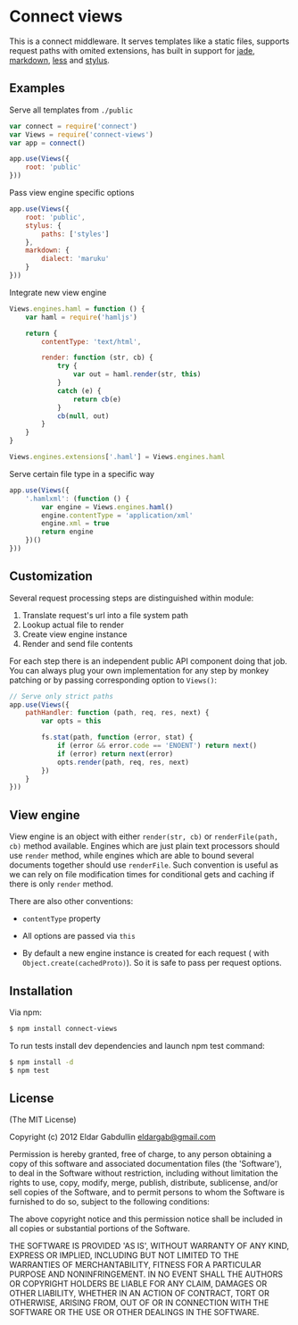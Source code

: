 # Connect views

This is a connect middleware. It serves templates like a static files, supports
request paths with omited extensions, has built in support for
[jade](http://jade-lang.com/),
[markdown](https://github.com/evilstreak/markdown-js),
[less](http://lesscss.org/) and [stylus](http://learnboost.github.com/stylus/).

## Examples

Serve all templates from `./public`

``` javascript
var connect = require('connect')
var Views = require('connect-views')
var app = connect()

app.use(Views({
    root: 'public'
}))
```

Pass view engine specific options

``` javascript
app.use(Views({
    root: 'public',
    stylus: {
        paths: ['styles']
    },
    markdown: {
        dialect: 'maruku'
    }
}))
```

Integrate new view engine

``` javascript
Views.engines.haml = function () {
    var haml = require('hamljs')

    return {
        contentType: 'text/html',

        render: function (str, cb) {
            try {
                var out = haml.render(str, this)
            }
            catch (e) {
                return cb(e)
            }
            cb(null, out)
        }
    }
}

Views.engines.extensions['.haml'] = Views.engines.haml
```

Serve certain file type in a specific way

``` javascript
app.use(Views({
    '.hamlxml': (function () {
        var engine = Views.engines.haml()
        engine.contentType = 'application/xml'
        engine.xml = true
        return engine
    })()
}))
```

## Customization

Several request processing steps are distinguished within module:

1. Translate request's url into a file system path
2. Lookup actual file to render
3. Create view engine instance
4. Render and send file contents

For each step there is an independent public API component doing that job. You
can always plug your own implementation for any step by monkey patching or by
passing corresponding option to `Views()`:

``` javascript
// Serve only strict paths
app.use(Views({
    pathHandler: function (path, req, res, next) {
        var opts = this

        fs.stat(path, function (error, stat) {
            if (error && error.code == 'ENOENT') return next()
            if (error) return next(error)
            opts.render(path, req, res, next)
        })
    }
}))
```

## View engine

View engine is an object with either `render(str, cb)` or `renderFile(path, cb)`
method available. Engines which are just plain text processors should use
`render` method, while engines which are able to bound several documents
together should use `renderFile`. Such convention is useful as we can rely on
file modification times for conditional gets and caching if there is only
`render` method.

There are also other conventions:

* `contentType` property

* All options are passed via `this`

* By default a new engine instance is created for each request
( with `Object.create(cachedProto)`). So it is safe to pass per request options.


## Installation

Via npm:

``` bash
$ npm install connect-views
```

To run tests install dev dependencies and launch npm test command:

``` bash
$ npm install -d
$ npm test
```

## License

(The MIT License)

Copyright (c) 2012 Eldar Gabdullin <eldargab@gmail.com>

Permission is hereby granted, free of charge, to any person obtaining
a copy of this software and associated documentation files (the
'Software'), to deal in the Software without restriction, including
without limitation the rights to use, copy, modify, merge, publish,
distribute, sublicense, and/or sell copies of the Software, and to
permit persons to whom the Software is furnished to do so, subject to
the following conditions:

The above copyright notice and this permission notice shall be
included in all copies or substantial portions of the Software.

THE SOFTWARE IS PROVIDED 'AS IS', WITHOUT WARRANTY OF ANY KIND,
EXPRESS OR IMPLIED, INCLUDING BUT NOT LIMITED TO THE WARRANTIES OF
MERCHANTABILITY, FITNESS FOR A PARTICULAR PURPOSE AND NONINFRINGEMENT.
IN NO EVENT SHALL THE AUTHORS OR COPYRIGHT HOLDERS BE LIABLE FOR ANY
CLAIM, DAMAGES OR OTHER LIABILITY, WHETHER IN AN ACTION OF CONTRACT,
TORT OR OTHERWISE, ARISING FROM, OUT OF OR IN CONNECTION WITH THE
SOFTWARE OR THE USE OR OTHER DEALINGS IN THE SOFTWARE.